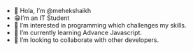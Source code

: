 - 👋 Hola, I’m @mehekshaikh
- 😁I’m an IT Student
- 👀 I’m interested in programming which challenges my skills.
- 🌱 I’m currently learning Advance Javascript.
- 💞️ I’m looking to collaborate with other developers.

<!---
mehekshaikh/mehekshaikh is a ✨ special ✨ repository because its `README.md` (this file) appears on your GitHub profile.
You can click the Preview link to take a look at your changes.
--->
